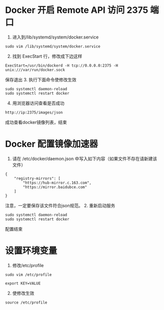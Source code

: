 # Docker 开启 Remote API 访问 2375 端口
1. 进入到/lib/systemd/system/docker.service
```
sudo vim /lib/systemd/system/docker.service
```
2. 找到 ExecStart 行，修改成下边这样
```
ExecStart=/usr/bin/dockerd -H tcp://0.0.0.0:2375 -H unix:///var/run/docker.sock
```
保存退出
3. 执行下面命令使修改生效
```
sudo systemctl daemon-reload
sudo systemctl restart docker
```
4. 用浏览器访问查看是否成功
```
http://ip:2375/images/json
```
成功查看docker镜像列表，结束
# Docker 配置镜像加速器
1. 请在 /etc/docker/daemon.json 中写入如下内容（如果文件不存在请新建该文件）
```
{
    "registry-mirrors": [
        "https://hub-mirror.c.163.com",
        "https://mirror.baidubce.com"
    ]
}
```
注意，一定要保存该文件符合json规范。
2. 重新启动服务
```
sudo systemctl daemon-reload
sudo systemctl restart docker
```
配置结束
# 设置环境变量
1. 修改/etc/profile
```
sudo vim /etc/profile
```
```
export KEY=VALUE
```
2. 使修改生效
```
source /etc/profile
```
